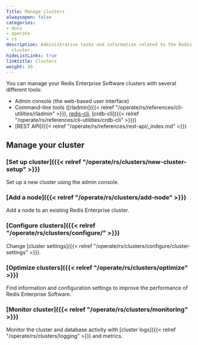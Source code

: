 ```yaml
---
Title: Manage clusters
alwaysopen: false
categories:
- docs
- operate
- rs
description: Administrative tasks and information related to the Redis Enterprise
  cluster.
hideListLinks: true
linktitle: Clusters
weight: 36
---
```


You can manage your Redis Enterprise Software clusters with several different tools:

- Admin console (the web-based user interface)
- Command-line tools ([rladmin]({{< relref "/operate/rs/references/cli-utilities/rladmin" >}}), [redis-cli](https://redis.io/docs/manual/cli/), [crdb-cli]({{< relref "/operate/rs/references/cli-utilities/crdb-cli" >}}))
- [REST API]({{< relref "/operate/rs/references/rest-api/_index.md" >}})

## Manage your cluster

### [Set up cluster]({{< relref "/operate/rs/clusters/new-cluster-setup" >}})

Set up a new cluster using the admin console.

### [Add a node]({{< relref "/operate/rs/clusters/add-node" >}})

Add a node to an existing Redis Enterprise cluster.

### [Configure clusters]({{< relref "/operate/rs/clusters/configure/" >}})

Change [cluster settings]({{< relref "/operate/rs/clusters/configure/cluster-settings" >}}).

### [Optimize clusters]({{< relref "/operate/rs/clusters/optimize" >}})

Find information and configuration settings to improve the performance of Redis Enterprise Software.

### [Monitor cluster]({{< relref "/operate/rs/clusters/monitoring" >}})

Monitor the cluster and database activity with [cluster logs]({{< relref "/operate/rs/clusters/logging" >}}) and metrics.
